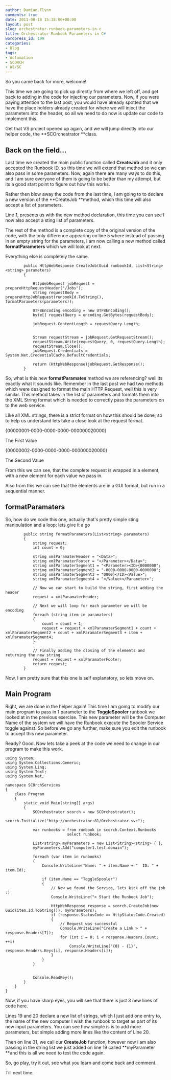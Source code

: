 ```yaml
---
author: Damian.Flynn
comments: true
date: 2011-08-18 15:38:00+00:00
layout: post
slug: orchestrator-runbook-parameters-in-c
title: Orchestrator Runbook Parameters in C#
wordpress_id: 199
categories:
- Blog
tags:
- Automation
- SCORCH
- WS/SC
---
```


So you came back for more, welcome!

This time we are going to pick up directly from where we left off, and get back to adding in the code for injecting our parameters. Now, if you were paying attention to the last post, you would have already spotted that we have the place holders already created for where we will inject the parameters into the header, so all we need to do now is update our code to implement this.

Get that VS project opened up again, and we will jump directly into our helper code, the **SCOrchestrator **class.

## Back on the field…

Last time we created the main public function called **CreateJob** and it only accepted the Runbook ID, so this time we will extend that method so we can also pass in some parameters. Now, again there are many ways to do this, and I am sure everyone of them is going to be better than my attempt, but its a good start point to figure out how this works.

Rather then blow away the code from the last time, I am going to to declare a new version of the **CreateJob **method, which this time will also accept a list of parameters.

Line 1, presents us with the new method declaration, this time you can see I now also accept a sting list of parameters.

The rest of the method is a complete copy of the original version of the code, with the only difference appearing on line 5 where instead of passing in an empty string for the parameters, I am now calling a new method called **formatParameters** which we will look at next.

Everything else is completely the same.
    
            public HttpWebResponse CreateJob(Guid runbookId, List<String><string> parameters)
            {
    
                HttpWebRequest jobRequest = prepareHttpRequestHeader("/Jobs");
                string requestBody = prepareHttpJobRequest(runbookId.ToString(), formatParameters(parameters));
    
                UTF8Encoding encoding = new UTF8Encoding();
                byte[] requestQuery = encoding.GetBytes(requestBody);
    
                jobRequest.ContentLength = requestQuery.Length;
    
    
                Stream requestStream = jobRequest.GetRequestStream();
                requestStream.Write(requestQuery, 0, requestQuery.Length);
                requestStream.Close();
                jobRequest.Credentials = System.Net.CredentialCache.DefaultCredentials;
    
                return (HttpWebResponse)jobRequest.GetResponse();
            }
            




So, what is this new **formatParamates** method we are referencing? well its exactly what it sounds like. Remember in the last post we had two methods which were designed to format the main HTTP Request, well this is very similar. This method takes in the list of parameters and formats them into the XML String format which is needed to correctly pass the parameters on to the web service.




Like all XML strings, there is a strict format on how this should be done, so to help us understand lets take a close look at the request format.




<Data>   
  
<Parameter>




<ID>{00000001-0000-0000-0000-000000020000}</ID>




<Value>The First Value</Value>




</Parameter>




<Parameter>




<ID>{00000002-0000-0000-0000-000000020000}</ID>




<Value>The Second Value</Value>




</Parameter>




</Data>




From this we can see, that the complete request is wrapped in a <Data> </Data> element, with a new <Parameter> </Parameter> element for each value we pass in.




Also from this we can see that the <ID> </ID> elements are in a GUI format, but run in a sequential manner.




## formatParamaters




So, how do we code this one, actually that's pretty simple sting manipulation and a loop; lets give it a go
    
     
            public string formatParameters(List<string> paramaters)
            {
                string request;
                int count = 0;
                
                string xmlParamaterHeader = "<Data>";
                string xmlParamaterFooter = "</Parameter></Data>";
                string xmlParamaterSegment1 = "<Parameter><ID>{0000000";
                string xmlParamaterSegment2 = "-0000-0000-0000-0000000";
                string xmlParamaterSegment3 = "0000}</ID><Value>";
                string xmlParamaterSegment4 = "</Value></Parameter>";
    
                // Now we can start to build the string, first adding the header
                request = xmlParamaterHeader;
    
                // Next we will loop for each parameter we will be encoding
                foreach (string item in paramaters)
                {
                    count = count + 1;
                    request = request + xmlParamaterSegment1 + count + xmlParamaterSegment2 + count + xmlParamaterSegment3 + item + xmlParamaterSegment4;
                }
    
                // Finally adding the closing of the elements and returning the new string
                request = request + xmlParamaterFooter;
                return request;
            }    




Now, I am pretty sure that this one is self explanatory, so lets move on.




## Main Program




Right, we are done in the helper again! This time I am going to modify our main program to pass in 1 parameter to the **ToggleSpooler** runbook we looked at in the previous exercise. This new parameter will be the Computer Name of the system we will have the Runbook execute the Spooler Service toggle against. So before we go any further, make sure you edit the runbook to accept this new parameter.




Ready? Good. Now lets take a peek at the code we need to change in our program to make this work.
    
     
    using System;
    using System.Collections.Generic;
    using System.Linq;
    using System.Text;
    using System.Net;
    
    namespace SCOrchServices
    {
        class Program
        {
            static void Main(string[] args)
            {
                SCOrchestrator scorch = new SCOrchestrator();
                scorch.Initialize("http://orchestrator:81/Orchestrator.svc");
    
                var runbooks = from runbook in scorch.Context.Runbooks
                               select runbook;
    
                List<string> myParameters = new List<String><string> { };
                myParameters.Add("computer1.test.domain");
    
                foreach (var item in runbooks)
                {
                    Console.WriteLine("Name: " + item.Name + "  ID: " + item.Id);
    
                    if (item.Name == "ToggleSpooler")
                    {
                        // Now we found the Service, lets kick off the job :)
                        Console.WriteLine("> Start the Runbook Job");
    
                        HttpWebResponse response = scorch.CreateJob(new Guid(item.Id.ToString()), myParameters);
                        if (response.StatusCode == HttpStatusCode.Created)
                        {
                            // Request was successful
                            Console.WriteLine("Create a Link > " + response.Headers[7]);
                            for (int i = 0; i < response.Headers.Count; ++i)
                                Console.WriteLine("{0} - {1}", response.Headers.Keys[i], response.Headers[i]);
                        }
                    }
                }
    
    
                Console.ReadKey();
            }
        }
    }




Now, if you have sharp eyes, you will see that there is just 3 new lines of code here.




Lines 19 and 20 declare a new list of strings, which I just add one entry to, the name of the new computer I wish the runbook to target as part of its new input parameters. You can see how simple is is to add more parameters, but simple adding more lines like the content of Line 20.




Then on line 31, we call our **CreateJob** function, however now i am also passing in the string list we just added on line 19 called **myParameter **and this is all we need to test the code again.




So, go play, try it out, see what you learn and come back and comment.




Till next time.
